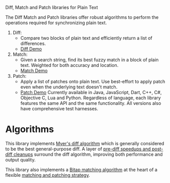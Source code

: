 Diff, Match and Patch libraries for Plain Text

The Diff Match and Patch libraries offer robust algorithms to perform the operations required for synchronizing plain text.

1. Diff:
   * Compare two blocks of plain text and efficiently return a list of differences.
   * [Diff Demo](https://github.com/seanshou/google-diff-match-patch/tree/master/trunk/demos/demo_diff.html)
2. Match:
   * Given a search string, find its best fuzzy match in a block of plain text. Weighted for both accuracy and location.
   * [Match Demo](https://github.com/seanshou/google-diff-match-patch/tree/master/trunk/demos/demo_match.html)
3. Patch:
   * Apply a list of patches onto plain text. Use best-effort to apply patch even when the underlying text doesn't match.
   * [Patch Demo](https://github.com/seanshou/google-diff-match-patch/tree/master/trunk/demos/demo_patch.html)
Currently available in Java, JavaScript, Dart, C++, C#, Objective C, Lua and Python. Regardless of language, each library features the same API and the same functionality. All versions also have comprehensive test harnesses.

# Algorithms

This library implements [Myer's diff algorithm](http://neil.fraser.name/software/diff_match_patch/myers.pdf) which is generally considered to be the best general-purpose diff. A layer of [pre-diff speedups and post-diff cleanups](http://neil.fraser.name/writing/diff/) surround the diff algorithm, improving both performance and output quality.

This library also implements a [Bitap matching algorithm](http://neil.fraser.name/software/diff_match_patch/bitap.ps) at the heart of a flexible [matching and patching strategy](http://neil.fraser.name/writing/patch/).
